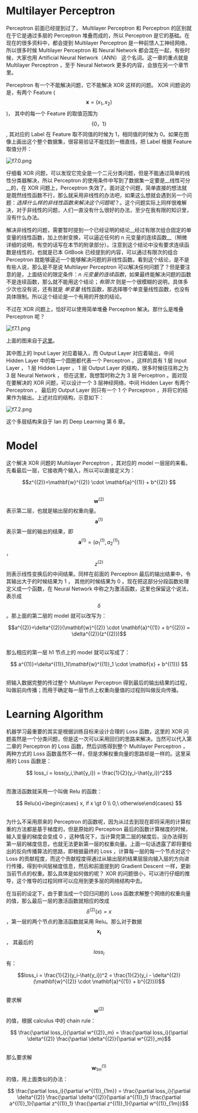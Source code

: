 # Multilayer Perceptron

Perceptron 前面已经提到过了， Multilayer Perceptron 和 Perceptron 的区别就在于它是通过多层的 Perceptron 堆叠而成的，所以 Perceptron 是它的基础。在现在的很多资料中，都会提到 Multilayer Perceptron 是一种前馈人工神经网络，所以很多时候 Multilayer Perceptron 和 Neural Network 都会混在一起，有些时候，大家也用 Artificial Neural Network（ANN） 这个名词。这一章的重点就是 Multilayer Perceptron ，至于 Neural Network 更多的内容，会放在另一个章节里。

Perceptron 有一个不能解决问题，它不能解决 XOR 这样的问题。 XOR 问题说的是，有两个 Feature ($$\mathbf{x} =(x_1,x_2)$$)， 其中的每一个 Feature 的取值范围为 $$\{0，1\}$$ , 其对应的 Label 在 Feature 取不同值的时候为 1，相同值的时候为 0。如果在图像上画出这个整个数据集，很容易验证不能找到一根直线，把 Label 根据 Feature 取值分开：

![f7.0.png](assets/f7.0.png)

仔细看 XOR 问题，可以发现它完全是一个二元分类问题，但是不能通过简单的线性分类器解决，所以 Perceptron 的使用条件中写到了数据集一定要是__线性可分__的，在 XOR 问题上，Perceptron 失效了。面对这个问题，简单直接的想法就是既然线性函数不行，那么就采用非线性的办法吧，如果这么想就会遇到另一个问题：_选择什么样的非线性函数来解决这个问题呢_？。这个问题实际上同样很难解决，对于非线性的问题，人们一直没有什么很好的办法，至少在我有限的知识里，没有什么办法。

解决非线性的问题，需要暂时提到一个已经证明的结论__经过有限次组合固定的单变量的线性函数，加上仿射变换，可以逼近任何的 n 元变量的连续函数__（稍微详细的说明，有空的话写在本节的附录部分）。注意到这个结论中没有要求连续函数是线性的，也就是已本 GitBook 已经提到的内容，可以通过有限次的组合 Perceptron 就能够逼近一个能够解决问题的非线性函数。看到这个结论，是不是有些人说，那么是不是说 Multilayer Perceptron 可以解决任何问题了？但是要注意的是，上面结论的限定条件：_n 元变量的连续函数_，如果最终能解决问题的函数不是连续函数，那么就不能用这个结论；_有限次_ 则是一个很模糊的说明，具体多少次也没有说，还有就是 _单变量_ 线性函数，那选择哪个单变量线性函数，也没有具体限制。所以这个结论是一个有用的开放的结论。

不过在 XOR 问题上，恰好可以使用简单堆叠 Perceptron 解决。那什么是堆叠 Perceptron 呢？

![f7.1.png](assets/f7.1.png)

上面的图来自于[这里](http://deeplearning.net/tutorial/mlp.html)。

其中图上的 Input Layer 对应着输入，而 Output Layer 对应着输出，中间 Hidden Layer 中的每一个圆圈都代表一个 Perceptron 。这样的具有 1 层 Input Layer ， 1 层 Hidden Layer ， 1 层 Output Layer 的结构，很多时候往往称之为 3 层 Neural Network ， 但在这里，我想暂时称之为 3 层 Perceptron 。面对现在要解决的 XOR 问题，可以设计一个 3 层神经网络，中间 Hidden Layer 有两个 Perceptron ， 最后的 Output Layer 则只有一个 1 个 Perceptron ，并将它的结果作为输出。上述对应的结构，示意如下：

![f7.2.png](assets/f7.2.png)

这个多层结构来自于 Ian 的 Deep Learning 第 6 章。

# Model

这个解决 XOR 问题的 Multilayer Perceptron ，其对应的 model 一层层的来看。先看最后一层，它接收两个输入，所以可以直接定义为：

<center> $$z^{(2)}=\mathbf{w}^{(2)} \cdot \mathbf{a}^{(1)} + b^{(2)} $$ </center><br/>

$$\mathbf{w}^{(2)}$$ 表示第二层，也就是输出层的权重向量。$$\mathbf{a}^{(1)}$$ 表示第一层的输出的结果，即 $$\mathbf{a}^{(1)} = (a^{(1)}_1,a^{(1)}_2 )$$，$$z^{(2)}$$ 则表示线性变换后的中间结果。同样在前面的 Perceptron 最后的输出结果中，令其输出大于的时候结果为 1 ， 其他的时候结果为 0 。现在把这部分分段函数处理定义成一个函数，在 Neural Network 中称之为激活函数，这里也保留这个说法，表示成 $$\delta$$ 。那上面的第二层的 model 就可以改写为：

<center> $$a^{(2)}=\delta^{(2)}(\mathbf{w}^{(2)} \cdot \mathbf{a}^{(1)} + b^{(2)}) = \delta^{(2)}(z^{(2)})$$ </center><br/>

那么相应的第一层 h1 节点上的 model 就可以写成了：

<center>$$  a^{(1)}=\delta^{(1)}_1(\mathbf{w}^{(1)}_1 \cdot \mathbf{x} + b^{(1)}) $$ </center><br/>

把输入数据完整的传过整个 Multilayer Perceptron 得到最后的输出结果的过程，叫做前向传播；而用于确定每一层节点上权重向量值的过程则叫做反向传播。

# Learning Algorithm

机器学习最重要的其实是根据训练目标来设计合理的 Loss 函数，这里的 XOR 问题虽然是一个分类问题，但是这一次可以采用回归的思路来解决。当然可以代入第二章的 Perceptron 的 Loss 函数，然后训练得到整个 Multilayer Perceptron ， 两种方式的 Loss 函数虽然不一样，但是求解权重向量的思路却是一样的。这里采用的 Loss 函数是：

<center>$$ loss_i = loss(y_i,\hat{y_i}) = \frac{1}{2}(y_i-\hat{y_i})^2$$</center><br/>

而激活函数就采用一个叫做 Relu 的函数：

<center>$$ Relu(x)=\begin{cases} x, if x \gt 0 \\ 0,\ otherwise\end{cases} $$</center><br/>

为什么不采用原来的 Perceptron 的函数呢，因为从过去到现在即将采用的计算权重的方法都是基于梯度的，但是原始的 Perceptron 最后的函数计算梯度的时候，输入变量的梯度会变成 0 ，这种情况下，当计算完第二层的梯度后，没办法得到第一层的梯度信息，也就无法更新第一层的权重向量。上面一句话透露了即将要给出的反向传播算法的思路，即根据最终的 Loss ，计算每一层的每一个节点对这个 Loss 的贡献程度，而这个贡献程度得通过从输出层的结果层层向输入层的方向进行传播，得到中间层梯度信息，然后和前面提到的 Gradient Descent 一样，更新当前节点的权重。那么具体是如何做的呢？ XOR 的问题很小，可以进行仔细的推导，这个推导的过程同样可以应用到更多层的网络结构中去。

在当前的设定下，由于要当成一个回归问题的 Loss 函数求解整个网络的权重向量的值，那么最后一层的激活函数就相应的改成 $$\delta^{(2)}(x) = x$$ ，第一层的两个节点的激活函数就采用 Relu。那么对于数据 $$\mathbf{x_i}$$ ， 其最后的 $$loss_i$$ 有：

<center>$$loss_i = \frac{1}{2}(y_i-\hat{y_i})^2 = \frac{1}{2}(y_i - \delta^{(2)}(\mathbf{w}^{(2)} \cdot \mathbf{a}^{(1)} + b^{(2)}))$$</center><br/>

要求解 $$\mathbf{w}^{(2)}$$ 的值，根据 calculus 中的 chain rule：

<center>$$ \frac{\partial loss_i}{\partial w^{(2)}_m} = \frac{\partial loss_i}{\partial \delta^{(2)} \frac{\partial \delta^{(2)}{\partial w^{(2)}_m}$$</center><br/>

那么要求解 $$\mathbf{w}^{(1)}_{1m}$$ 的值，用上面类似的办法：

<center>$$ \frac{\partial loss_i}{\partial w^{(1)}_{1m}} = \frac{\partial loss_i}{\partial \delta^{(2)} \frac{\partial \delta^{(2)}{\partial a^{(1)}_1} \frac{\partial a^{(1)}_1}{\partial z^{(1)}_1} \frac{\partial z^{(1)}_1}{\partial w^{(1)}_{1m}}$$</center><br/>
